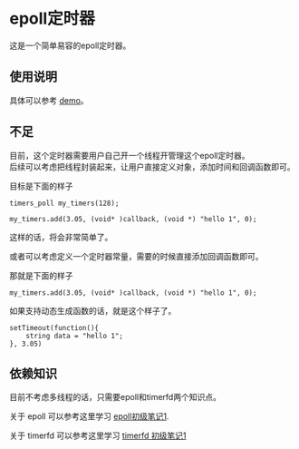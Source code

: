 # epoll定时器

这是一个简单易容的epoll定时器。  


## 使用说明

具体可以参考 [demo](demo/demo.cpp)。

## 不足

目前，这个定时器需要用户自己开一个线程开管理这个epoll定时器。  
后续可以考虑把线程封装起来，让用户直接定义对象，添加时间和回调函数即可。  

目标是下面的样子  

```
timers_poll my_timers(128);

my_timers.add(3.05, (void* )callback, (void *) "hello 1", 0);
```

这样的话，将会非常简单了。  

或者可以考虑定义一个定时器常量，需要的时候直接添加回调函数即可。  

那就是下面的样子  

```
my_timers.add(3.05, (void* )callback, (void *) "hello 1", 0);
```

如果支持动态生成函数的话，就是这个样子了。  

```
setTimeout(function(){
    string data = "hello 1";    
}, 3.05)
```

## 依赖知识

目前不考虑多线程的话，只需要epoll和timerfd两个知识点。  

关于 epoll 可以参考这里学习 [epoll初级笔记1][epoll-base-study-one].  

关于 timerfd 可以参考这里学习 [timerfd 初级笔记1][timerfd-base-stydy-one]  

[timerfd-base-stydy-one]: http://github.tiankonguse.com/blog/2015/04/15/timerfd-base-stydy-one/
[epoll-base-study-one]: http://github.tiankonguse.com/blog/2015/04/14/epoll-base-study-one/
